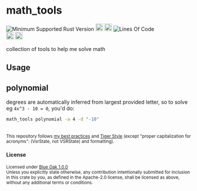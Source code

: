 # math_tools
![Minimum Supported Rust Version](https://img.shields.io/badge/nightly-1.92+-ab6000.svg)
[<img alt="crates.io" src="https://img.shields.io/crates/v/math_tools.svg?color=fc8d62&logo=rust" height="20" style=flat-square>](https://crates.io/crates/math_tools)
[<img alt="docs.rs" src="https://img.shields.io/badge/docs.rs-66c2a5?style=for-the-badge&labelColor=555555&logo=docs.rs&style=flat-square" height="20">](https://docs.rs/math_tools)
![Lines Of Code](https://img.shields.io/badge/LoC-505-lightblue)
<br>
[<img alt="ci errors" src="https://img.shields.io/github/actions/workflow/status/valeratrades/math_tools/errors.yml?branch=master&style=for-the-badge&style=flat-square&label=errors&labelColor=420d09" height="20">](https://github.com/valeratrades/math_tools/actions?query=branch%3Amaster) <!--NB: Won't find it if repo is private-->
[<img alt="ci warnings" src="https://img.shields.io/github/actions/workflow/status/valeratrades/math_tools/warnings.yml?branch=master&style=for-the-badge&style=flat-square&label=warnings&labelColor=d16002" height="20">](https://github.com/valeratrades/math_tools/actions?query=branch%3Amaster) <!--NB: Won't find it if repo is private-->

collection of tools to help me solve math

## Usage
## polynomial
degrees are automatically inferred from largest provided letter, so to solve eg `4x^3 - 10 = 0`, you'd do:
```sh
math_tools polynomial -a 4 -d "-10"
```



<br>

<sup>
	This repository follows <a href="https://github.com/valeratrades/.github/tree/master/best_practices">my best practices</a> and <a href="https://github.com/tigerbeetle/tigerbeetle/blob/main/docs/TIGER_STYLE.md">Tiger Style</a> (except "proper capitalization for acronyms": (VsrState, not VSRState) and formatting).
</sup>

#### License

<sup>
	Licensed under <a href="LICENSE">Blue Oak 1.0.0</a>
</sup>

<br>

<sub>
	Unless you explicitly state otherwise, any contribution intentionally submitted
for inclusion in this crate by you, as defined in the Apache-2.0 license, shall
be licensed as above, without any additional terms or conditions.
</sub>
